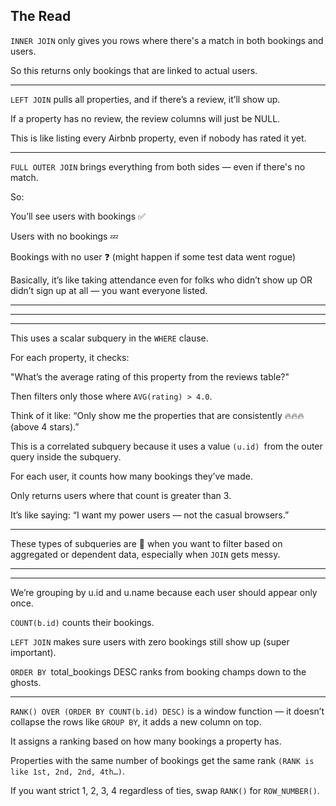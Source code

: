 ## The Read 

`INNER JOIN` only gives you rows where there's a match in both bookings and users.

So this returns only bookings that are linked to actual users.

---

`LEFT JOIN` pulls all properties, and if there’s a review, it’ll show up.

If a property has no review, the review columns will just be NULL.

This is like listing every Airbnb property, even if nobody has rated it yet.

---

`FULL OUTER JOIN` brings everything from both sides — even if there's no match.

So:

You’ll see users with bookings ✅

Users with no bookings 💤

Bookings with no user ❓ (might happen if some test data went rogue)

Basically, it’s like taking attendance even for folks who didn’t show up OR didn’t sign up at all — you want everyone listed.


--------
--------
--------

This uses a scalar subquery in the `WHERE` clause.

For each property, it checks:

"What’s the average rating of this property from the reviews table?"

Then filters only those where `AVG(rating) > 4.0`.

Think of it like: “Only show me the properties that are consistently 🔥🔥🔥 (above 4 stars).”


This is a correlated subquery because it uses a value `(u.id) `from the outer query inside the subquery.

For each user, it counts how many bookings they’ve made.

Only returns users where that count is greater than 3.

It’s like saying: “I want my power users — not the casual browsers.”

---

These types of subqueries are 🔑 when you want to filter based on aggregated or dependent data, especially when `JOIN` gets messy.


----
----
We’re grouping by u.id and u.name because each user should appear only once.

`COUNT(b.id)` counts their bookings.

`LEFT JOIN` makes sure users with zero bookings still show up (super important).

`ORDER BY `total_bookings DESC ranks from booking champs down to the ghosts.

----

`RANK() OVER (ORDER BY COUNT(b.id) DESC)` is a window function — it doesn’t collapse the rows like `GROUP BY`, it adds a new column on top.

It assigns a ranking based on how many bookings a property has.

Properties with the same number of bookings get the same rank `(RANK is like 1st, 2nd, 2nd, 4th…)`.

If you want strict 1, 2, 3, 4 regardless of ties, swap `RANK()` for `ROW_NUMBER()`.
